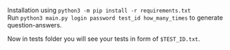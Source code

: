Installation using `python3 -m pip install -r requirements.txt`  
Run `python3 main.py login password test_id how_many_times` to generate question-answers.

Now in tests folder you will see your tests in form of `$TEST_ID.txt`.
